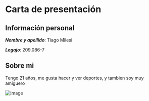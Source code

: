 # Carta de presentación 

## Información personal
***Nombre y apellido***: Tiago Milesi

***Legajo***: 209.086-7

## Sobre mi
Tengo 21 años, me gusta hacer y ver deportes, y tambien soy muy amiguero

![image](https://github.com/user-attachments/assets/f08aaaa6-df98-4327-accc-d089ff7c1466)



